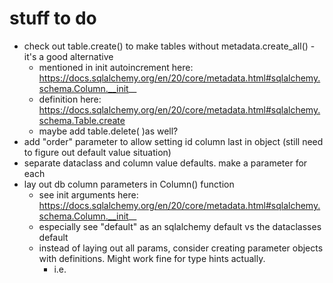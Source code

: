 

# stuff to do

+ check out table.create() to make tables without metadata.create_all() - it's a good alternative
    + mentioned in init autoincrement here: https://docs.sqlalchemy.org/en/20/core/metadata.html#sqlalchemy.schema.Column.__init__
    + definition here: https://docs.sqlalchemy.org/en/20/core/metadata.html#sqlalchemy.schema.Table.create
    + maybe add table.delete( )as well?
+ add "order" parameter to allow setting id column last in object (still need to figure out default value situation)
+ separate dataclass and column value defaults. make a parameter for each
+ lay out db column parameters in Column() function
    + see init arguments here: https://docs.sqlalchemy.org/en/20/core/metadata.html#sqlalchemy.schema.Column.__init__
    + especially see "default" as an sqlalchemy default vs the dataclasses default
    + instead of laying out all params, consider creating parameter objects with definitions. Might work fine for type hints actually.
        + i.e. 


